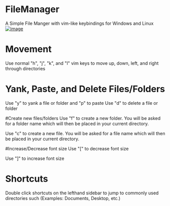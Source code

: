 # FileManager
A Simple File Manger with vim-like keybindings for Windows and Linux
[![image](https://i.imgur.com/uTgvDmx.png)](https://www.youtube.com/watch?v=wC8xOjl3Nhk)

# Movement
Use normal "h", "j", "k", and "l" vim keys to move up, down, left, and right through directories

# Yank, Paste, and Delete Files/Folders
Use "y" to yank a file or folder and "p" to paste
Use "d" to delete a file or folder

#Create new files/folders
Use "f" to create a new folder. You will be asked for a folder name which will then be placed in your current directory.

Use "c" to create a new file. You will be asked for a file name which will then be placed in your current directory.

#Increase/Decrease font size
Use "[" to decrease font size

Use "]" to increase font size

# Shortcuts
Double click shortcuts on the lefthand sidebar to jump to commonly used directories such (Examples: Documents, Desktop, etc.)
